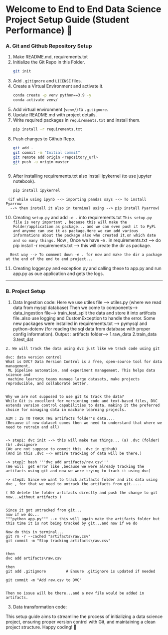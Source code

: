 # Welcome to End to End Data Science Project Setup Guide (Student Performance) 🚀


### A. Git and Github Repository Setup

   1. Make README.md, requirements.txt
   2. Initialize the Git Repo in this Folder. 
        ```bash
        git init 
        ```
   3. Add `.gitignore` and `LICENSE` files.
   4. Create a Virtual Environment and activate it.
        ```bash
        conda create -p venv python==3.9 -y
        conda activate venv/
        ```
   5. Add virtual environment (`venv/`) to `.gitignore`.
   6. Update README.md with project details.
   7. Write required packages in `requirements.txt` and install them.
        ```bash
        pip install -r requirements.txt
        ```
   8. Push changes to Github Repo.
        ```bash
        git add .
        git commit -m "Initial commit"
        git remote add origin <repository_url>
        git push -u origin master
        ``
   9. After installing requirements.txt also install ipykernel (to use jupyter notebook).
       ```bash
       pip install ipykernel
       ```
     (if while using ipynb --> importing pandas says --> To install Pyarrow 
      --> then install it also in terminal using --> pip install Pyarrow)


   
   10. Creating `setup.py` and add `-e .` into requirements.txt
      ```
      This setup.py file is very important , because this will make the Folder/application as package...
and we can even push it to PyPi and anyone can use it as package.Here we can add various informations about
 the package also who created it,on which date and so many things.
      ```
      Now , Once we have -e . in requirements.txt --> do pip install -r requirements.txt --> this will create the dir as package.

      Best way --> To comment down -e . for now and make the dir a package at the end of the end to end project...
       

   11. Creating logger.py and exception.py and calling these to app.py and run app.py as oue application and gets the logs.
       
-----------------------------------------------------------------------------------------------------------------------------
### B. Project Setup

   1. Data Ingestion code: Here we use utiles file --> utiles.py (where we read data from mysql database) Then we come to components-->
      data_ingestion file--> train_test_split the data and store it into artifcats file..also use logging and CustomException to handle
    the error. Some new packages were installed in requirements.txt --> pymysql and python-dotenv (for reading the
    sql data from database with proper config information). Output : artifacts folder--> 1.raw_data 2.train_data 3.test_dat


    2. We will track the data using dvc just like we track code using git

    dvc: data version control
    What is DVC? Data Version Control is a free, open-source tool for data management,
     ML pipeline automation, and experiment management. This helps data science and 
     machine learning teams manage large datasets, make projects reproducible, and collaborate better.


    Why we are not supposed to use git to track the data?
    While Git is excellent for versioning code and text-based files, DVC extends version control capabilities to data, making it the preferred 
    choice for managing data in machine learning projects.
    
    AIM : IS TO TRACK THE artifacts folder's data....
    (Because if new dataset comes then we need to understand that where we need to retrain and all)

  
    -> step1: dvc init --> this will make two things... (a) .dvc (folder)  (b) .dvcignore
    (We are not suppose to commit this .dvc in github)
    (And in this .dvc --> entire tracking of data will be there.)
     
    -> step2: bash '''dvc add artifacts/raw.csv'''
    (We will  get error like ,because we were already tracking the artifacts using git and now we were trying to track it using dvc)

    -> step3: Since we want to track artifacts folder and its data using dvc , for that we need to untrack the artifacts from git.....

    ( SO delete the folder artifacts direclty and push the change to git now...without artifacts )


    Since it got untracked from git...
    now if we do...
    """python app.py""" --> this will again make the artifacts folder but this time it is not being tracked by git...and now if we do 
    
    Now do this in terminal...
    git rm -r --cached "artifacts\raw.csv"
    git commit -m "Stop tracking artifacts\raw.csv"


    then 
    dvc add artifacts\raw.csv

    then
    git add .gitignore         # Ensure .gitignore is updated if needed
    
    git commit -m "Add raw.csv to DVC"


    Then no issue will be there...and a new file would be added in artifacts.

   3. Data transformation code:

This setup guide aims to streamline the process of initializing a data science project, ensuring proper version control with Git, and maintaining a clean project structure. Happy coding! 🎉
